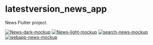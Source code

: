 # latestversion_news_app

News Flutter project.

<a href="https://ibb.co/2NbYRyM"><img src="https://i.ibb.co/DpqgmtM/News-dark-mockup.png" alt="News-dark-mockup" border="0"></a>
<a href="https://ibb.co/Qc13snY"><img src="https://i.ibb.co/mBMVQth/News-light-mockup.png" alt="News-light-mockup" border="0"></a>
<a href="https://ibb.co/kqpp1fc"><img src="https://i.ibb.co/Yf66ZMj/search-news-mockup.png" alt="search-news-mockup" border="0"></a>
<a href="https://ibb.co/0ttpsBd"><img src="https://i.ibb.co/Vmm0wHP/webapp-news-mockup.png" alt="webapp-news-mockup" border="0"></a>
